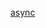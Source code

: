 [async](https://stackoverflow.com/questions/74221048/how-await-in-async-is-differ-from-normal-execution-in-python)